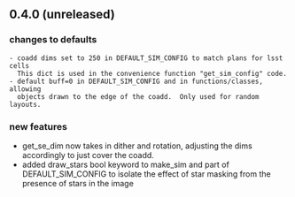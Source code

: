 ## 0.4.0  (unreleased)

### changes to defaults

    - coadd dims set to 250 in DEFAULT_SIM_CONFIG to match plans for lsst cells
      This dict is used in the convenience function "get_sim_config" code.
    - default buff=0 in DEFAULT_SIM_CONFIG and in functions/classes, allowing
      objects drawn to the edge of the coadd.  Only used for random layouts.

### new features

   - get_se_dim now takes in dither and rotation, adjusting the dims
       accordingly to just cover the coadd.
   - added draw_stars bool keyword to make_sim and part of DEFAULT_SIM_CONFIG 
     to isolate the effect of star masking from the presence of stars in the
     image
